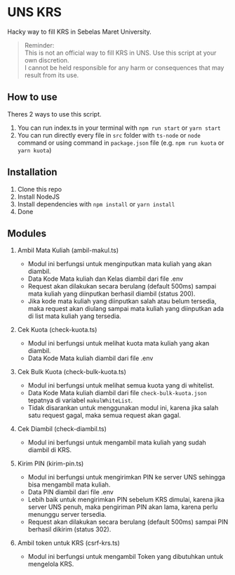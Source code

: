 # UNS KRS

Hacky way to fill KRS in Sebelas Maret University.

> Reminder:  
> This is not an official way to fill KRS in UNS. Use this script at your own discretion.  
> I cannot be held responsible for any harm or consequences that may result from its use.

## How to use

Theres 2 ways to use this script.

1. You can run index.ts in your terminal with `npm run start` or `yarn start`
2. You can run directly every file in `src` folder with `ts-node` or `node` command or using command in `package.json` file (e.g. `npm run kuota` or `yarn kuota`)

## Installation

1. Clone this repo
2. Install NodeJS
3. Install dependencies with `npm install` or `yarn install`
4. Done

## Modules

1. Ambil Mata Kuliah (ambil-makul.ts)

   - Modul ini berfungsi untuk menginputkan mata kuliah yang akan diambil.
   - Data Kode Mata kuliah dan Kelas diambil dari file .env
   - Request akan dilakukan secara berulang (default 500ms) sampai mata kuliah yang diinputkan berhasil diambil (status 200).
   - Jika kode mata kuliah yang diinputkan salah atau belum tersedia, maka request akan diulang sampai mata kuliah yang diinputkan ada di list mata kuliah yang tersedia.

2. Cek Kuota (check-kuota.ts)

   - Modul ini berfungsi untuk melihat kuota mata kuliah yang akan diambil.
   - Data Kode Mata kuliah diambil dari file .env

3. Cek Bulk Kuota (check-bulk-kuota.ts)

   - Modul ini berfungsi untuk melihat semua kuota yang di whitelist.
   - Data Kode Mata kuliah diambil dari file `check-bulk-kuota.json` tepatnya di variabel `makulWhiteList`.
   - Tidak disarankan untuk menggunakan modul ini, karena jika salah satu request gagal, maka semua request akan gagal.

4. Cek Diambil (check-diambil.ts)

   - Modul ini berfungsi untuk mengambil mata kuliah yang sudah diambil di KRS.

5. Kirim PIN (kirim-pin.ts)

   - Modul ini berfungsi untuk mengirimkan PIN ke server UNS sehingga bisa mengambil mata kuliah.
   - Data PIN diambil dari file .env
   - Lebih baik untuk mengirimkan PIN sebelum KRS dimulai, karena jika server UNS penuh, maka pengiriman PIN akan lama, karena perlu menunggu server tersedia.
   - Request akan dilakukan secara berulang (default 500ms) sampai PIN berhasil dikirim (status 302).

6. Ambil token untuk KRS (csrf-krs.ts)

   - Modul ini berfungsi untuk mengambil Token yang dibutuhkan untuk mengelola KRS.

